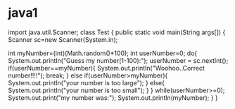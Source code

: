 # java1
import java.util.Scanner;
class Test
{
 public static void main(String args[])
{
    Scanner sc=new Scanner(System.in);
  
   int myNumber=(int)(Math.random()*100);
   int userNumber=0;
    do{
        System.out.println("Guess my number(1-100):");
        userNumber = sc.nextInt();
        if(userNumber==myNumber){
       System.out.println("Woohoo..Correct number!!!!");
        break;
  }
else if(userNumber>myNumber){
  System.out.println("your number is too large");
} 
else{
    System.out.println("your number is too small");
 }
} while(userNumber>=0);
 System.out.print("my number was:");
 System.out.println(myNumber);
}
}
